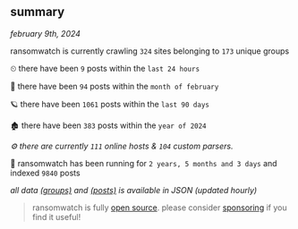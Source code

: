 
## summary
_february 9th, 2024_

ransomwatch is currently crawling `324` sites belonging to `173` unique groups

⏲ there have been `9` posts within the `last 24 hours`

🦈 there have been `94` posts within the `month of february`

🪐 there have been `1061` posts within the `last 90 days`

🏚 there have been `383` posts within the `year of 2024`

_⚙️ there are currently `111` online hosts & `104` custom parsers._

🦕 ransomwatch has been running for `2 years, 5 months and 3 days` and indexed `9840` posts

_all data  [(groups)](http://ransomwhat.telemetry.ltd/groups) and [(posts)](http://ransomwhat.telemetry.ltd/posts) is available in JSON (updated hourly)_

> ransomwatch is fully [open source](https://github.com/joshhighet/ransomwatch#ransomwatch--). please consider [sponsoring](https://github.com/sponsors/joshhighet) if you find it useful!
